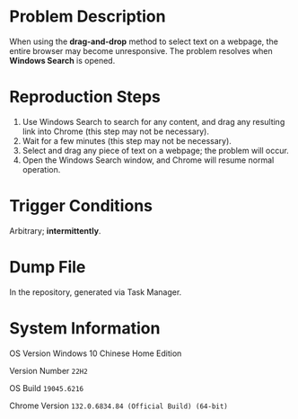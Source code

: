 # Problem Description

When using the **drag-and-drop** method to select text on a webpage, the entire browser may become unresponsive. The problem resolves when **Windows Search** is opened.

# Reproduction Steps

1. Use Windows Search to search for any content, and drag any resulting link into Chrome (this step may not be necessary).
2. Wait for a few minutes (this step may not be necessary).
3. Select and drag any piece of text on a webpage; the problem will occur.
4. Open the Windows Search window, and Chrome will resume normal operation.

# Trigger Conditions

Arbitrary; **intermittently**.

# Dump File

In the repository, generated via Task Manager.

# System Information

OS Version Windows 10 Chinese Home Edition 

Version Number `22H2`

OS Build `19045.6216`

Chrome Version `132.0.6834.84 (Official Build) (64-bit)`